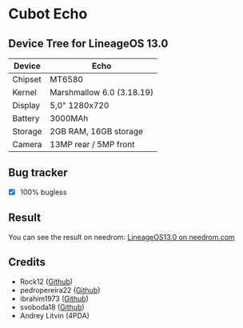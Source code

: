 Cubot Echo
===========
Device Tree for LineageOS 13.0
------------------

| Device | Echo |
| ------ | ------ |
| Chipset | MT6580 |
| Kernel |  Marshmallow 6.0 (3.18.19) |
| Display | 5,0" 1280x720 |
| Battery | 3000MAh |
| Storage |2GB RAM, 16GB storage |
| Camera | 13MP rear / 5MP front |

Bug	tracker
---------------
- [x] 100% bugless

Result
---------------
You can see the result on needrom: [LineageOS13.0 on needrom.com](https://www.needrom.com/download/lineageos13)

Credits
---------------
* Rock12 ([Github](https://github.com/rock12))
* pedropereira22 ([Github](https://github.com/pedropereira22))
* ibrahim1973 ([Github](https://github.com/ibrahim1973))
* svoboda18 ([Github](https://github.com/svoboda18))
* Andrey Litvin (4PDA)
